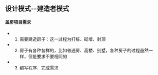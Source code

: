 ## 设计模式--建造者模式
#### 盖房项目需求
* 1. 需要建造房子：这一过程为打桩、砌墙、封顶
* 2. 房子有各种各样的，比如普通房、高楼、别墅，各种房子的过程虽然一样，但是要求不要相同的
* 3. 编写程序，完成需求
  

